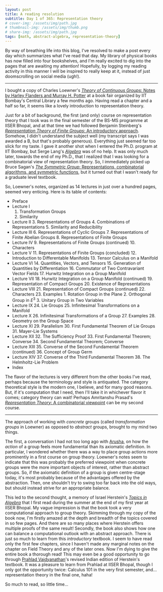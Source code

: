 ```yaml
---
layout: post
title: A reading resolution
subtitle: Day 1 of 365: Representation theory
# cover-img: /assets/img/path.jpg
# thumbnail-img: /assets/img/thumb.png
# share-img: /assets/img/path.jpg
tags: [math, abstract-algebra, representation-theory]
---
```


By way of breathing life into this blog, I've resolved to make a post every day which summarizes what I've read that day.
My library of physical books has now filled into four bookshelves, and I'm really excited to dig into the pages that are awaiting my attention!
Hopefully, by logging my reading activity in this manner I will be inspired to really keep at it, instead of just doomscrolling on social media (ugh!).

***

I bought a copy of Charles Loewner's [*Theory of Continuous Groups*: Notes by Harley Flanders and Murray H. Potter][Loewner] at a book fair organized by IIT Bombay's Central Library a few months ago.
Having read a chapter and a half so far, it seems like a lovely introduction to representation theory.

Just for a bit of background, the first (and only) course on representation theory that I took was in the final semester of the BS-MS programme at IISER Bhopal, and at that time we had followed Benjamin Steinberg's [*Representation Theory of Finite Groups*: An introductory approach][Steinberg].
Somehow, I didn't understand the subject well (my transcript says I was awarded a B, but that's probably generous).
Everything just seemed far too slick for my taste.
I gave it another shot when I entered the Ph.D. program at IIT Bombay, but Serge Lang's [*Algebra*][Lang] was of no help.
It was only much later, towards the end of my Ph.D., that I realized that I was looking for a combinatorial view of representation theory.
So, I immediately picked up Bruce Sagan's [*The Symmetric Group*: Representations, combinatorial algorithms, and symmetric functions][Sagan], but it turned out that I wasn't ready for a graduate level textbook.

So, Loewner's notes, organized as 14 lectures in just over a hundred pages, seemed very enticing.
Here is its table of contents:

* Preface
* Lecture I
  1. Transformation Groups
  2. Similarity
* Lecture II
  3. Representations of Groups
  4. Combinations of Representations
  5. Similarity and Reducibility
* Lecture III
  6. Representations of Cyclic Groups
  7. Representations of Finite Abelian Groups
  8. Representations of Finite Groups
* Lecture IV
  9. Representations of Finite Groups (continued)
  10. Characters
* Lecture V
  11. Representations of Finite Groups (concluded)
  12. Introduction to Differentable Manifolds
  13. Tensor Calculus on a Manifold
* Lecture VI
  14. Quantities, Vectors, and Tensors
  15. Generation of Quantities by Differentiation
  16. Commutator of Two Contravariant Vector Fields
  17. Hurwitz Integration on a Group Manifold
* Lecture VII
  18. Hurwitz Integration on a Group Manifold (continued)
  19. Representation of Compact Groups
  20. Existence of Representations
* Lecture VIII
  21. Representation of Compact Groups (continued)
  22. Characters
  23. Examples
      1. Rotation Group in the Plane
      2. Orthogonal Group in $E^{3}$
      3. Unitary Group in Two Variables
* Lecture IX
  24. Lie Groups
  25. Infinitesimal Transformations on a Manifold
* Lecture X
  26. Infinitesimal Transformations of a Group
  27. Examples
  28. Geometry on the Group Space
* Lecture XI
  29. Parallelism
  30. First Fundamental Theorem of Lie Groups
  31. Mayer-Lie Systems
* Lecture XII
  32. The Sufficiency Proof
  33. First Fundamental Theorem; Converse
  34. Second Fundamental Theorem; Converse
* Lecture XIII
  35. Converse of the Second Fundamental Theorem (continued)
  36. Concept of Group Germ
* Lecture XIV
  37. Converse of the Third Fundamental Theorem
  38. The Helmholtz-Lie Problem
* Index

The flavor of the lectures is very different from the other books I've read, perhaps because the terminology and style is antiquated.
The category theoretical style is the modern one, I believe, and for many good reasons.
But, if it's computation that I need, then I'll take it in whichever flavor it comes; category theory can wait!
Perhaps Amritanshu Prasad's [*Representation Theory*: A combinatorial viewpoint][Prasad] can be my second course.

***

The approach of working with *concrete* groups (called *transformation groups* in Loewner) as opposed to *abstract* groups, brought to my mind two things.

The first, a conversation I had not too long ago with [Arusha], on how the *action* of a group feels more fundamental than its axiomatic definition.
In particular, I wondered whether there was a way to place group actions more prominently in a first course on group theory.
Loewner's notes seem to indicate that this was probably the preferred viewpoint when concrete groups were the more important objects of interest, rather than abstract groups.
So, if the axiomatic definition of a group is given centre-stage today, it's most probably because of the advantages offered by the abstraction.
Then, one shouldn't try to swing too far back into the old ways, but should instead strive for an appropriate balance.

This led to the second thought, a memory of Israel Herstein's [*Topics in Algebra*][Herstein] that I first read during the summer at the end of my first year at IISER Bhopal.
My vague impression is that the book took a very computational approach to group theory.
Skimming through my copy of the book now, I'm firstly amazed at the depth and breadth of the topics covered in so few pages.
And there are so many places where Herstein offers multiple proofs of the same result!
Secondly, the book also shows how one can balance a computational outlook with an abstract approach.
There is just so much to learn from this *introductory* textbook.
I seem to have read only the first few chapters, since I haven't made any marginal notes on the chapter on Field Theory and any of the later ones.
Now I'm dying to give the entire book a thorough read!
This may even be a good opportunity to go through [Prahlad Vaidyanathan][Prahlad]'s revised Indian edition of Herstein's textbook.
It was a pleasure to learn from Prahlad at IISER Bhopal, though I only got the opportunity twice: Calculus 101 in the very first semester, and... representation theory in the final one, haha!

So much to read, so little time...




  [Loewner]: https://zbmath.org/0224.22001
  [Steinberg]: https://zbmath.org/1243.20001
  [Lang]: https://zbmath.org/0848.13001
  [Sagan]: https://zbmath.org/0823.05061
  [Prasad]: https://zbmath.org/1331.20007
  [Herstein]: https://zbmath.org/1230.00004
  [Arusha]: https://sites.google.com/view/arushac
  [Prahlad]: https://home.iiserb.ac.in/~prahlad/
  

